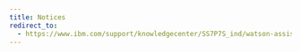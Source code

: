 ```yaml
---
title: Notices
redirect_to:
  - https://www.ibm.com/support/knowledgecenter/SS7P7S_ind/watson-assistant-solutions/legal/notices.html
---
```

